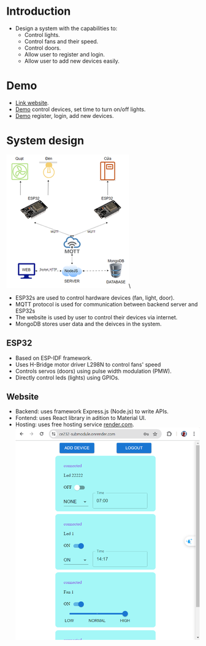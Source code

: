 # Introduction
- Design a system with the capabilities to:
    - Control lights.
    - Control fans and their speed.
    - Control doors.
    - Allow user to register and login.
    - Allow user to add new devices easily.
# Demo
- [Link website](https://ce232-submodule.onrender.com/login).
- [Demo](https://youtu.be/7z1hmoy8tpo) control devices, set time to turn on/off lights.
- [Demo](https://youtu.be/jzDClkvZomQ) register, login, add new devices.
# System design
![](/images/kien_truc_he_thong.png)\
- ESP32s are used to control hardware devices (fan, light, door).
- MQTT protocol is used for communication between backend server and ESP32s
- The website is used by user to control their devices via internet.
- MongoDB stores user data and the deivces in the system.
## ESP32
- Based on ESP-IDF framework.
- Uses H-Bridge motor driver L298N to control fans' speed
- Controls servos (doors) using pulse width modulation (PMW).
- Directly control leds (lights) using GPIOs.
## Website
- Backend: uses framework Express.js (Node.js) to write APIs.
- Fontend: uses React library in adition to Material UI.
- Hosting: uses free hosting service [render.com](https://render.com/).
![](/images/web.png)
